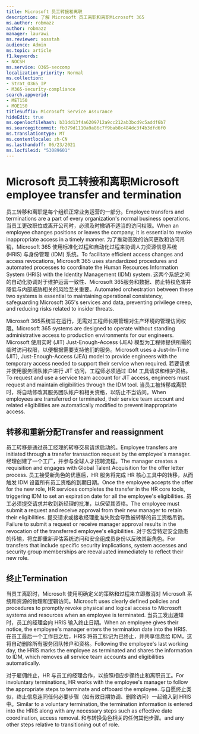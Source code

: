 ```yaml
---
title: Microsoft 员工转接和离职
description: 了解 Microsoft 员工离职和离职Microsoft 365
ms.author: robmazz
author: robmazz
manager: laurawi
ms.reviewer: sosstah
audience: Admin
ms.topic: article
f1.keywords:
- NOCSH
ms.service: O365-seccomp
localization_priority: Normal
ms.collection:
- Strat_O365_IP
- M365-security-compliance
search.appverid:
- MET150
- MOE150
titleSuffix: Microsoft Service Assurance
hideEdit: true
ms.openlocfilehash: b31dd13f4a6209712a9cc212ab3bcd9c5addf6b7
ms.sourcegitcommit: fb379d1110a9a86c7f9bab8c484dc3f4b3dfd6f0
ms.translationtype: MT
ms.contentlocale: zh-CN
ms.lasthandoff: 06/23/2021
ms.locfileid: "53089601"
---
```

# <a name="microsoft-employee-transfer-and-termination"></a><span data-ttu-id="f0464-103">Microsoft 员工转接和离职</span><span class="sxs-lookup"><span data-stu-id="f0464-103">Microsoft employee transfer and termination</span></span>

<span data-ttu-id="f0464-104">员工转移和离职是每个组织正常业务运营的一部分。</span><span class="sxs-lookup"><span data-stu-id="f0464-104">Employee transfers and terminations are a part of every organization's normal business operations.</span></span> <span data-ttu-id="f0464-105">当员工更改职位或离开公司时，必须及时撤销不适当的访问权限。</span><span class="sxs-lookup"><span data-stu-id="f0464-105">When an employee changes positions or leaves the company, it is essential to revoke inappropriate access in a timely manner.</span></span> <span data-ttu-id="f0464-106">为了推动高效的访问更改和访问吊销，Microsoft 365 使用标准化过程和自动化过程来协调人力资源信息系统 (HRIS) 与身份管理 (IDM) 系统。</span><span class="sxs-lookup"><span data-stu-id="f0464-106">To facilitate efficient access changes and access revocations, Microsoft 365 uses standardized procedures and automated processes to coordinate the Human Resources Information System (HRIS) with the Identity Management (IDM) system.</span></span> <span data-ttu-id="f0464-107">这两个系统之间的自动化协调对于维护运营一致性、Microsoft 365服务和数据、防止特权危害并降低与内部威胁相关的风险至关重要。</span><span class="sxs-lookup"><span data-stu-id="f0464-107">Automated orchestration between these two systems is essential to maintaining operational consistency, safeguarding Microsoft 365's services and data, preventing privilege creep, and reducing risks related to insider threats.</span></span>

<span data-ttu-id="f0464-108">Microsoft 365系统旨在运行，无需对工程师长期管理对生产环境的管理访问权限。</span><span class="sxs-lookup"><span data-stu-id="f0464-108">Microsoft 365 systems are designed to operate without standing administrative access to production environments for our engineers.</span></span> <span data-ttu-id="f0464-109">Microsoft 使用实时 (JIT) Just-Enough-Access (JEA) 模型为工程师提供所需的临时访问权限，以便根据需要支持他们的服务。</span><span class="sxs-lookup"><span data-stu-id="f0464-109">Microsoft uses a Just-In-Time (JIT), Just-Enough-Access (JEA) model to provide engineers with the temporary access needed to support their service when required.</span></span> <span data-ttu-id="f0464-110">若要请求并使用服务团队帐户进行 JIT 访问，工程师必须通过 IDM 工具请求和维护资格。</span><span class="sxs-lookup"><span data-stu-id="f0464-110">To request and use a service team account for JIT access, engineers must request and maintain eligibilities through the IDM tool.</span></span> <span data-ttu-id="f0464-111">当员工被转移或离职时，将自动修改其服务团队帐户和相关资格，以防止不当访问。</span><span class="sxs-lookup"><span data-stu-id="f0464-111">When employees are transferred or terminated, their service team account and related eligibilities are automatically modified to prevent inappropriate access.</span></span>

## <a name="transfer-and-reassignment"></a><span data-ttu-id="f0464-112">转移和重新分配</span><span class="sxs-lookup"><span data-stu-id="f0464-112">Transfer and reassignment</span></span>

<span data-ttu-id="f0464-113">员工转移是通过员工经理的转移交易请求启动的。</span><span class="sxs-lookup"><span data-stu-id="f0464-113">Employee transfers are initiated through a transfer transaction request by the employee's manager.</span></span> <span data-ttu-id="f0464-114">经理创建了一个工厂，并参与全球人才招聘流程。</span><span class="sxs-lookup"><span data-stu-id="f0464-114">The manager creates a requisition and engages with Global Talent Acquisition for the offer letter process.</span></span> <span data-ttu-id="f0464-115">员工接受新角色的优惠后，HR 服务将完成 HR 核心工具中的转移，从而触发 IDM 设置所有员工资格的到期日期。</span><span class="sxs-lookup"><span data-stu-id="f0464-115">Once the employee accepts the offer for the new role, HR services completes the transfer in the HR core tools, triggering IDM to set an expiration date for all the employee's eligibilities.</span></span> <span data-ttu-id="f0464-116">员工必须提交请求并收到新经理的批准，以保留其资格。</span><span class="sxs-lookup"><span data-stu-id="f0464-116">The employee must submit a request and receive approval from their new manager to retain their eligibilities.</span></span> <span data-ttu-id="f0464-117">提交请求或接收经理批准失败会导致被转移的员工资格吊销。</span><span class="sxs-lookup"><span data-stu-id="f0464-117">Failure to submit a request or receive manager approval results in the revocation of the transferred employee's eligibilities.</span></span> <span data-ttu-id="f0464-118">对于包含特定安全隐患的传输，将立即重新评估系统访问和安全组成员身份以反映其新角色。</span><span class="sxs-lookup"><span data-stu-id="f0464-118">For transfers that include specific security implications, system accesses and security group memberships are reevaluated immediately to reflect their new role.</span></span>

## <a name="termination"></a><span data-ttu-id="f0464-119">终止</span><span class="sxs-lookup"><span data-stu-id="f0464-119">Termination</span></span>

<span data-ttu-id="f0464-120">当员工离职时，Microsoft 使用明确定义的策略和过程来立即撤消对 Microsoft 系统和资源的物理和逻辑访问。</span><span class="sxs-lookup"><span data-stu-id="f0464-120">Microsoft uses clearly defined policies and procedures to promptly revoke physical and logical access to Microsoft systems and resources when an employee is terminated.</span></span> <span data-ttu-id="f0464-121">当员工发出通知时，员工的经理会向 HRIS 输入终止日期。</span><span class="sxs-lookup"><span data-stu-id="f0464-121">When an employee gives their notice, the employee's manager enters the termination date into the HRIS.</span></span> <span data-ttu-id="f0464-122">在员工最后一个工作日之后，HRIS 将员工标记为已终止，并共享信息给 IDM，这将自动删除所有服务团队帐户和资格。</span><span class="sxs-lookup"><span data-stu-id="f0464-122">Following the employee's last working day, the HRIS marks the employee as terminated and shares the information to IDM, which removes all service team accounts and eligibilities automatically.</span></span>

<span data-ttu-id="f0464-123">对于雇佣终止，HR 与员工的经理合作，以按照相应步骤终止和离职员工。</span><span class="sxs-lookup"><span data-stu-id="f0464-123">For involuntary terminations, HR works with the employee's manager to follow the appropriate steps to terminate and offboard the employee.</span></span> <span data-ttu-id="f0464-124">与自愿终止类似，终止信息连同任何必要步骤（如有效日期协调、删除访问）一起输入到 HRIS 中。</span><span class="sxs-lookup"><span data-stu-id="f0464-124">Similar to a voluntary termination, the termination information is entered into the HRIS along with any necessary steps such as effective date coordination, access removal.</span></span> <span data-ttu-id="f0464-125">和与转换角色相关的任何其他步骤。</span><span class="sxs-lookup"><span data-stu-id="f0464-125">and any other steps relative to transitioning out of role.</span></span>
